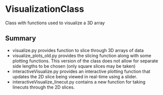 # VisualizationClass
Class with functions used to visualize a 3D array

## Summary
- visualize.py provides function to slice through 3D arrays of data
- visualize_plots_old.py provides the slicing function along with some plotting functions. This version of the class does not allow for separate side lengths to be chosen (only square slices may be taken)
- interactiveVisualize.py provides an interactive plotting function that updates the 2D slice being viewed in real-time using a slider.
- interactiveVisualize_linecut.py contains a new function for taking linecuts through the 2D slices.
